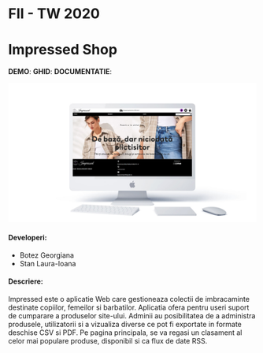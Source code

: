 # FII - TW 2020

# Impressed Shop

**DEMO**:
**GHID**:
**DOCUMENTATIE**:

![Screenshot of the platform](impressed_cover.jpg)

#### Developeri:

- Botez Georgiana
- Stan Laura-Ioana

#### Descriere:

Impressed este o aplicatie Web care gestioneaza colectii de imbracaminte destinate copiilor, femeilor si barbatilor. Aplicatia ofera pentru useri suport de cumparare a produselor site-ului. Adminii au posibilitatea de a administra produsele, utilizatorii si a vizualiza diverse ce pot fi exportate in formate deschise CSV si PDF. Pe pagina principala, se va regasi un clasament al celor mai populare produse, disponibil si ca flux de date RSS.
